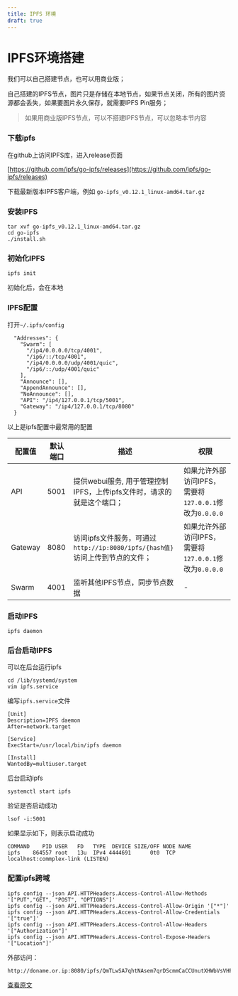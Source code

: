 ```yaml
---
title: IPFS 环境
draft: true
---
```


# IPFS环境搭建

我们可以自己搭建节点，也可以用商业版；

自己搭建的IPFS节点，图片只是存储在本地节点，如果节点关闭，所有的图片资源都会丢失，如果要图片永久保存，就需要IPFS Pin服务；

> 如果用商业版IPFS节点，可以不搭建IPFS节点，可以忽略本节内容

### 下载ipfs

在github上访问IPFS库，进入release页面

[https://github.com/ipfs/go-ipfs/releases](https://github.com/ipfs/go-ipfs/releases)

下载最新版本IPFS客户端，例如 `go-ipfs_v0.12.1_linux-amd64.tar.gz`

### 安装IPFS

```
tar xvf go-ipfs_v0.12.1_linux-amd64.tar.gz
cd go-ipfs
./install.sh
```

### 初始化IPFS

```
ipfs init
```

初始化后，会在本地

### IPFS配置

打开`~/.ipfs/config`

```
  "Addresses": {
    "Swarm": [
      "/ip4/0.0.0.0/tcp/4001",
      "/ip6/::/tcp/4001",
      "/ip4/0.0.0.0/udp/4001/quic",
      "/ip6/::/udp/4001/quic"
    ],
    "Announce": [],
    "AppendAnnounce": [],
    "NoAnnounce": [],
    "API": "/ip4/127.0.0.1/tcp/5001",
    "Gateway": "/ip4/127.0.0.1/tcp/8080"
  }
```

以上是ipfs配置中最常用的配置

|配置值|默认端口|描述|权限|
|---|---|---|---|
|API|5001|提供webui服务, 用于管理控制IPFS，上传ipfs文件时，请求的就是这个端口；|如果允许外部访问IPFS，需要将`127.0.0.1`修改为`0.0.0.0`|
|Gateway|8080|访问ipfs文件服务，可通过`http://ip:8080/ipfs/{hash值}`访问上传到节点的文件；|如果允许外部访问IPFS，需要将`127.0.0.1`修改为`0.0.0.0`|
|Swarm|4001|监听其他IPFS节点，同步节点数据|-|

### 启动IPFS

```
ipfs daemon
```

### 后台启动IPFS

可以在后台运行ipfs

```
cd /lib/systemd/system
vim ipfs.service
```

编写`ipfs.service`文件

```
[Unit]
Description=IPFS daemon
After=network.target

[Service]
ExecStart=/usr/local/bin/ipfs daemon

[Install]
WantedBy=multiuser.target
```

后台启动ipfs

```
systemctl start ipfs
```

验证是否启动成功

```
lsof -i:5001
```

如果显示如下，则表示启动成功

```
COMMAND    PID USER   FD   TYPE  DEVICE SIZE/OFF NODE NAME
ipfs    864557 root   13u  IPv4 4444691      0t0  TCP localhost:commplex-link (LISTEN)
```

### 配置ipfs跨域

```
ipfs config --json API.HTTPHeaders.Access-Control-Allow-Methods '["PUT","GET", "POST", "OPTIONS"]'
ipfs config --json API.HTTPHeaders.Access-Control-Allow-Origin '["*"]'
ipfs config --json API.HTTPHeaders.Access-Control-Allow-Credentials '["true"]'
ipfs config --json API.HTTPHeaders.Access-Control-Allow-Headers '["Authorization"]'
ipfs config --json API.HTTPHeaders.Access-Control-Expose-Headers '["Location"]'
```

外部访问：

```bash
http://doname.or.ip:8080/ipfs/QmTLwSA7qhtNAsem7qrDScmmCaCCUnutXHWbVsVHFvSuc8/
```

[查看原文](https://fingernft-doc.fingerchar.com/zh/)
